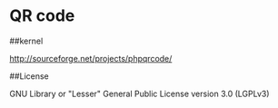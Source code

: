 QR code
======

##kernel

http://sourceforge.net/projects/phpqrcode/

##License

GNU Library or "Lesser" General Public License version 3.0 (LGPLv3)
